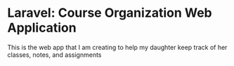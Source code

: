 

# Laravel: Course Organization Web Application

This is the web app that I am creating to help my daughter keep track of her classes, notes, and assignments


```

